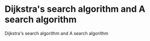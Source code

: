 # Dijkstra's search algorithm and A search algorithm
 Dijkstra's search algorithm and A search algorithm
